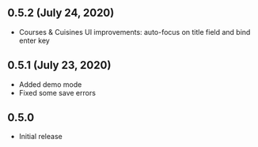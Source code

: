 ## 0.5.2 (July 24, 2020)

* Courses & Cuisines UI improvements: auto-focus on title field and bind enter key

## 0.5.1 (July 23, 2020)

* Added demo mode
* Fixed some save errors

## 0.5.0

* Initial release
